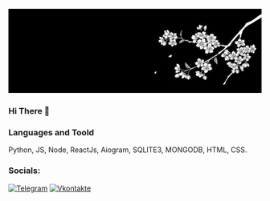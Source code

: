 [![Header](https://github.com/EyesShine/EyesShine/blob/main/assets/header.jpg)](https://t.me/EyesShinee)

### Hi There 👋

### Languages and Toold
Python, JS, Node, ReactJs, Aiogram, SQLITE3, MONGODB, HTML, CSS.

### Socials:
[![Telegram](https://img.shields.io/badge/-Telegram-090909?style=for-the-badge&logo=telegram&logoColor=27A0D9)](https://t.me/EyesShinee)
[![Vkontakte](https://img.shields.io/badge/-Vkontakte-090909?style=for-the-badge&logo=Vk&logoColor=4F7DB3)](https://vk.com/eyesshinee)
